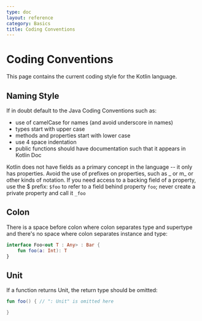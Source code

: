 ```yaml
---
type: doc
layout: reference
category: Basics
title: Coding Conventions
---
```


# Coding Conventions

This page contains the current coding style for the Kotlin language.

## Naming Style
If in doubt default to the Java Coding Conventions such as:

* use of camelCase for names (and avoid underscore in names)
* types start with upper case
* methods and properties start with lower case
* use 4 space indentation
* public functions should have documentation such that it appears in Kotlin Doc

Kotlin does not have fields as a primary concept in the language -- it only has properties.
Avoid the use of prefixes on properties, such as _ or m_ or other kinds of notation.
If you need access to a backing field of a property, use the $ prefix: `$foo` to refer to a field behind property `foo`;
never create a private property and call it `_foo`

## Colon

There is a space before colon where colon separates type and supertype and there's no space where colon separates instance and type:

``` kotlin
interface Foo<out T : Any> : Bar {
    fun foo(a: Int): T
}
```

## Unit
If a function returns Unit, the return type should be omitted:

``` kotlin
fun foo() { // ": Unit" is omitted here

}
```
